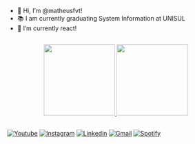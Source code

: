 <ul>
    <li>👋 Hi, I’m @matheusfvt!</li>
    <li>📚 I am currently graduating System Information at UNISUL</li>
    <li>🌱 I’m currently react!</li>
</ul>

  ##

<div align="center">
  <a href="https://github.com/matheusfvt">
  <img height="165em" src="https://github-readme-stats.vercel.app/api?username=matheusfvt&show_icons=true&theme=radical&count_private=true&include_all_commits=true"/>
  <img height="165em" src="https://github-readme-stats.vercel.app/api/top-langs/?username=matheusfvt&layout=compact&langs_count=7&theme=radical"/>

</div>

  ##

<div> 
  <a href="https://www.youtube.com/c/mthfavaretto" target="_blank"><img src="https://img.shields.io/badge/YouTube-FF0000?style=for-the-badge&logo=youtube&logoColor=white" target="_blank" alt="Youtube"></a>
  <a href="https://www.instagram.com/matheusfvt/" target="_blank"><img src="https://img.shields.io/badge/Instagram-E4405F?style=for-the-badge&logo=instagram&logoColor=white" target="_blank" alt="Instagram"></a>
  <a href="https://www.linkedin.com/in/matheus-favaretto/" target="_blank"><img src="https://img.shields.io/badge/LinkedIn-0077B5?style=for-the-badge&logo=linkedin&logoColor=white" target="_blank" alt="Linkedin"></a>
  <a href="mailto:matheusfavaretto9@gmail.com" target="_blank"><img src="https://img.shields.io/badge/-Gmail-%23333?style=for-the-badge&logo=gmail&logoColor=white" target="_blank" alt="Gmail"></a>
  <a href="https://open.spotify.com/user/matheusfvrt/" target="_blank"><img src="https://img.shields.io/badge/Spotify-1ED760?&style=for-the-badge&logo=spotify&logoColor=white" target="_blank" alt="Spotify"></a>

</div>

